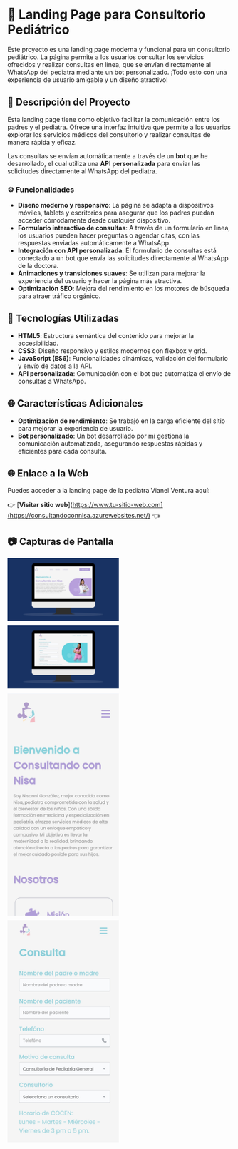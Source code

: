 

# 🌟 Landing Page para Consultorio Pediátrico

Este proyecto es una landing page moderna y funcional para un consultorio pediátrico. La página permite a los usuarios consultar los servicios ofrecidos y realizar consultas en línea, que se envían directamente al WhatsApp del pediatra mediante un bot personalizado. ¡Todo esto con una experiencia de usuario amigable y un diseño atractivo!

## 📝 Descripción del Proyecto

Esta landing page tiene como objetivo facilitar la comunicación entre los padres y el pediatra. Ofrece una interfaz intuitiva que permite a los usuarios explorar los servicios médicos del consultorio y realizar consultas de manera rápida y eficaz.

Las consultas se envían automáticamente a través de un **bot** que he desarrollado, el cual utiliza una **API personalizada** para enviar las solicitudes directamente al WhatsApp del pediatra.

### ⚙️ Funcionalidades 

- **Diseño moderno y responsivo**: La página se adapta a dispositivos móviles, tablets y escritorios para asegurar que los padres puedan acceder cómodamente desde cualquier dispositivo.
- **Formulario interactivo de consultas**: A través de un formulario en línea, los usuarios pueden hacer preguntas o agendar citas, con las respuestas enviadas automáticamente a WhatsApp.
- **Integración con API personalizada**: El formulario de consultas está conectado a un bot que envía las solicitudes directamente al WhatsApp de la doctora.
- **Animaciones y transiciones suaves**: Se utilizan para mejorar la experiencia del usuario y hacer la página más atractiva.
- **Optimización SEO**: Mejora del rendimiento en los motores de búsqueda para atraer tráfico orgánico.

## 🚀 Tecnologías Utilizadas

- **HTML5**: Estructura semántica del contenido para mejorar la accesibilidad.
- **CSS3**: Diseño responsivo y estilos modernos con flexbox y grid.
- **JavaScript (ES6)**: Funcionalidades dinámicas, validación del formulario y envío de datos a la API.
- **API personalizada**: Comunicación con el bot que automatiza el envío de consultas a WhatsApp.

## 🌐 Características Adicionales

- **Optimización de rendimiento**: Se trabajó en la carga eficiente del sitio para mejorar la experiencia de usuario.
- **Bot personalizado**: Un bot desarrollado por mí gestiona la comunicación automatizada, asegurando respuestas rápidas y eficientes para cada consulta.

## 🌐 Enlace a la Web

Puedes acceder a la landing page de la pediatra Vianel Ventura aquí:

👉 [**Visitar sitio web**](https://www.tu-sitio-web.com](https://consultandoconnisa.azurewebsites.net/) 👈

## 📷 Capturas de Pantalla

<div style="display: flex; flex-wrap: wrap; gap: 10px;">
  <img src="./img/web1.jpg" alt="App Screenshot 1" width="250"/>
  <img src="./img/web.jpg" alt="App Screenshot 1" width="250"/>
  
</div>

<div style="display: flex; flex-wrap: wrap; gap: 10px; margin-top: 10px;">
  <img src="./img/3.jpg" alt="App Screenshot 1" width="250"/>
  <img src="./img/4.jpg" alt="App Screenshot 1" width="250"/>
</div>


